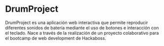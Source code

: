 # DrumProject
DrumProject es una aplicación web interactiva que permite reproducir diferentes sonidos de batería mediante el uso de botones e interacción con el teclado.
Nace a través de la realización de un proyecto colaborativo para el bootcamp de web development de Hackaboss.
